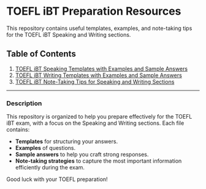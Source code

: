 
# TOEFL iBT Preparation Resources

This repository contains useful templates, examples, and note-taking tips for the TOEFL iBT Speaking and Writing sections.

## Table of Contents

1. [TOEFL iBT Speaking Templates with Examples and Sample Answers](./TOEFL_iBT_Speaking_Templates.md)
2. [TOEFL iBT Writing Templates with Examples and Sample Answers](./TOEFL_iBT_Writing_Templates.md)
3. [TOEFL iBT Note-Taking Tips for Speaking and Writing Sections](./TOEFL_iBT_Note_Taking_Tips.md)

---

### Description

This repository is organized to help you prepare effectively for the TOEFL iBT exam, with a focus on the Speaking and Writing sections. Each file contains:

- **Templates** for structuring your answers.
- **Examples** of questions.
- **Sample answers** to help you craft strong responses.
- **Note-taking strategies** to capture the most important information efficiently during the exam.

Good luck with your TOEFL preparation!
